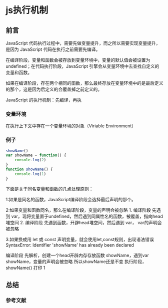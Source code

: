 # js执行机制

## 前言

JavaScript 代码执行过程中，需要先做变量提升，而之所以需要实现变量提升，是因为 JavaScript 代码在执行之前需要先编译。

在编译阶段，变量和函数会被存放到变量环境中，变量的默认值会被设置为 undefined；在代码执行阶段，JavaScript 引擎会从变量环境中去查找自定义的变量和函数。

如果在编译阶段，存在两个相同的函数，那么最终存放在变量环境中的是最后定义的那个，这是因为后定义的会覆盖掉之前定义的。

 JavaScript 的执行机制：先编译，再执

### 变量环境

在执行上下文中存在一个变量环境的对象（Viriable Environment）

### 例子

```js
showName()
var showName = function() {
    console.log(2)
}
function showName() {
    console.log(1)
}
```

下面是关于同名变量和函数的几点处理原则：

1:如果是同名的函数，JavaScript编译阶段会选择最后声明的那个。

2:如果变量和函数同名，那么在编译阶段，变量的声明会被忽略
    1. 编译阶段 先遇到 var，现将变量置于undefined，然后遇到同属性名的函数，被覆盖，指向head堆空间
    2. 编译阶段 先遇到函数，开辟head堆空间，然后遇到 var， var的声明会被忽略

3.如果换成用 let 或 const 声明变量，就会使用let,const规则，出现语法错误 SyntaxError: Identifier 'showName' has already been declared

编译阶段 先解析，创建一个head开辟内存存放函数 showName，遇到var showName，变量的声明会被忽略
所以showName还是不变
执行阶段， showName() 打印 1

## 总结

### 参考文献
